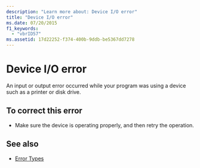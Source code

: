 ```yaml
---
description: "Learn more about: Device I/O error"
title: "Device I/O error"
ms.date: 07/20/2015
f1_keywords: 
  - "vbrID57"
ms.assetid: 17d22252-f374-400b-9ddb-be5367dd7278
---
```

# Device I/O error

An input or output error occurred while your program was using a device such as a printer or disk drive.  
  
## To correct this error  
  
- Make sure the device is operating properly, and then retry the operation.  
  
## See also

- [Error Types](../../programming-guide/language-features/error-types.md)

